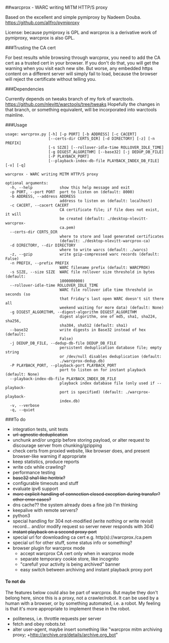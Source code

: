 ##warcprox - WARC writing MITM HTTP/S proxy

Based on the excellent and simple pymiproxy by Nadeem Douba.
https://github.com/allfro/pymiproxy

License: because pymiproxy is GPL and warcprox is a derivative work of
pymiproxy, warcprox is also GPL.

###Trusting the CA cert

For best results while browsing through warcprox, you need to add the CA cert
as a trusted cert in your browser. If you don't do that, you will get the
warning when you visit each new site. But worse, any embedded https content on
a different server will simply fail to load, because the browser will reject
the certificate without telling you. 

###Dependencies

Currently depends on tweaks branch of my fork of warctools.
https://github.com/nlevitt/warctools/tree/tweaks
Hopefully the changes in that branch, or something equivalent, will be
incorporated into warctools mainline.

###Usage

    usage: warcprox.py [-h] [-p PORT] [-b ADDRESS] [-c CACERT]
                       [--certs-dir CERTS_DIR] [-d DIRECTORY] [-z] [-n PREFIX]
                       [-s SIZE] [--rollover-idle-time ROLLOVER_IDLE_TIME]
                       [-g DIGEST_ALGORITHM] [--base32] [-j DEDUP_DB_FILE]
                       [-P PLAYBACK_PORT]
                       [--playback-index-db-file PLAYBACK_INDEX_DB_FILE] [-v] [-q]
    
    warcprox - WARC writing MITM HTTP/S proxy
    
    optional arguments:
      -h, --help            show this help message and exit
      -p PORT, --port PORT  port to listen on (default: 8000)
      -b ADDRESS, --address ADDRESS
                            address to listen on (default: localhost)
      -c CACERT, --cacert CACERT
                            CA certificate file; if file does not exist, it will
                            be created (default: ./desktop-nlevitt-warcprox-
                            ca.pem)
      --certs-dir CERTS_DIR
                            where to store and load generated certificates
                            (default: ./desktop-nlevitt-warcprox-ca)
      -d DIRECTORY, --dir DIRECTORY
                            where to write warcs (default: ./warcs)
      -z, --gzip            write gzip-compressed warc records (default: False)
      -n PREFIX, --prefix PREFIX
                            WARC filename prefix (default: WARCPROX)
      -s SIZE, --size SIZE  WARC file rollover size threshold in bytes (default:
                            1000000000)
      --rollover-idle-time ROLLOVER_IDLE_TIME
                            WARC file rollover idle time threshold in seconds (so
                            that Friday's last open WARC doesn't sit there all
                            weekend waiting for more data) (default: None)
      -g DIGEST_ALGORITHM, --digest-algorithm DIGEST_ALGORITHM
                            digest algorithm, one of md5, sha1, sha224, sha256,
                            sha384, sha512 (default: sha1)
      --base32              write digests in Base32 instead of hex (default:
                            False)
      -j DEDUP_DB_FILE, --dedup-db-file DEDUP_DB_FILE
                            persistent deduplication database file; empty string
                            or /dev/null disables deduplication (default:
                            ./warcprox-dedup.db)
      -P PLAYBACK_PORT, --playback-port PLAYBACK_PORT
                            port to listen on for instant playback (default: None)
      --playback-index-db-file PLAYBACK_INDEX_DB_FILE
                            playback index database file (only used if --playback-
                            port is specified) (default: ./warcprox-playback-
                            index.db)
      -v, --verbose
      -q, --quiet

###To do

- integration tests, unit tests
- ~~url-agnostic deduplication~~
- unchunk and/or ungzip before storing payload, or alter request to discourage server from chunking/gzipping
- check certs from proxied website, like browser does, and present browser-like warning if appropriate
- keep statistics, produce reports
- write cdx while crawling?
- performance testing
- ~~base32 sha1 like heritrix?~~
- configurable timeouts and stuff
- evaluate ipv6 support
- ~~more explicit handling of connection closed exception during transfer? other error cases?~~
- dns cache?? the system already does a fine job I'm thinking
- keepalive with remote servers?
- python3
- special handling for 304 not-modified (write nothing or write revisit
  record... and/or modify request so server never responds with 304)
- ~~instant playback on a second proxy port~~
- special url for downloading ca cert e.g. http(s)://warcprox./ca.pem
- special url for other stuff, some status info or something?
- browser plugin for warcprox mode
  * accept warcprox CA cert only when in warcprox mode
  * separate temporary cookie store, like incognito
  * "careful! your activity is being archived" banner
  * easy switch between archiving and instant playback proxy port

#### To not do

The features below could also be part of warcprox. But maybe they don't belong
here, since this is a proxy, not a crawler/robot. It can be used by a human
with a browser, or by something automated, i.e. a robot. My feeling is that
it's more appropriate to implement these in the robot.

- politeness, i.e. throttle requests per server
- fetch and obey robots.txt
- alter user-agent, maybe insert something like "warcprox mitm archiving proxy; +http://archive.org/details/archive.org_bot"

